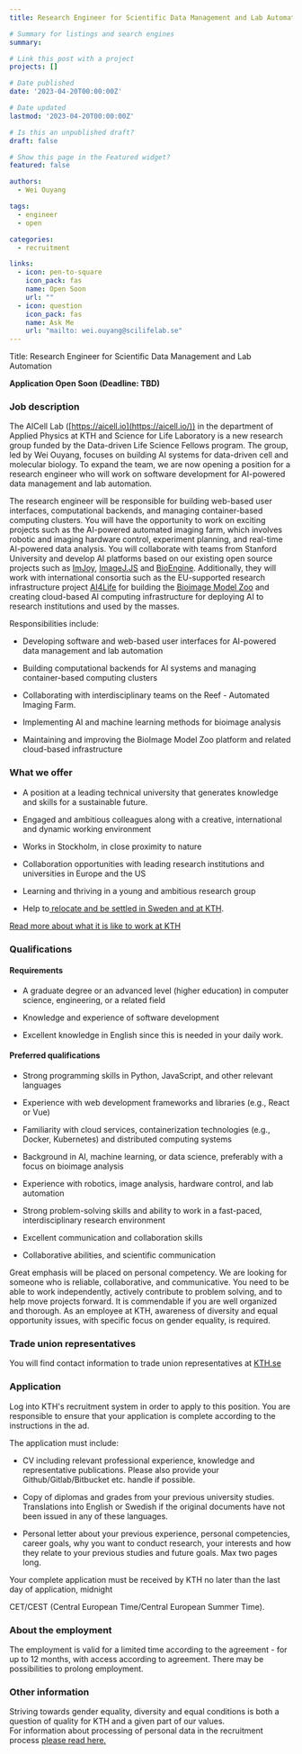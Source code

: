 ```yaml
---
title: Research Engineer for Scientific Data Management and Lab Automation

# Summary for listings and search engines
summary: 

# Link this post with a project
projects: []

# Date published
date: '2023-04-20T00:00:00Z'

# Date updated
lastmod: '2023-04-20T00:00:00Z'

# Is this an unpublished draft?
draft: false

# Show this page in the Featured widget?
featured: false

authors:
  - Wei Ouyang

tags:
  - engineer
  - open

categories:
  - recruitment

links:
  - icon: pen-to-square
    icon_pack: fas
    name: Open Soon
    url: ""
  - icon: question
    icon_pack: fas
    name: Ask Me
    url: "mailto: wei.ouyang@scilifelab.se"
---
```

Title:  Research Engineer for Scientific Data Management and Lab Automation

**Application Open Soon (Deadline: TBD)**


### Job description

The AICell Lab ([https://aicell.io](https://aicell.io/)) in the department of Applied Physics at KTH and Science for Life Laboratory is a new research group funded by the Data-driven Life Science Fellows program. The group, led by Wei Ouyang, focuses on building AI systems for data-driven cell and molecular biology. To expand the team, we are now opening a position for a research engineer who will work on software development for AI-powered data management and lab automation.

The research engineer will be responsible for building web-based user interfaces, computational backends, and managing container-based computing clusters. You will have the opportunity to work on exciting projects such as the AI-powered automated imaging farm, which involves robotic and imaging hardware control, experiment planning, and real-time AI-powered data analysis. You will collaborate with teams from Stanford University and develop AI platforms based on our existing open source projects such as [ImJoy](https://imjoy.io/#/), [ImageJ.JS](https://github.com/imjoy-team/imagej.js) and [BioEngine](https://aicell.io/project/bioengine/). Additionally, they will work with international consortia such as the EU-supported research infrastructure project [AI4Life](https://ai4life.eurobioimaging.eu/) for building the [Bioimage Model Zoo](https://bioimage.io/) and creating cloud-based AI computing infrastructure for deploying AI to research institutions and used by the masses.

Responsibilities include:

-   Developing software and web-based user interfaces for AI-powered data management and lab automation

-   Building computational backends for AI systems and managing container-based computing clusters

-   Collaborating with interdisciplinary teams on the Reef - Automated Imaging Farm.

-   Implementing AI and machine learning methods for bioimage analysis

-   Maintaining and improving the BioImage Model Zoo platform and related cloud-based infrastructure

### What we offer 

-   A position at a leading technical university that generates knowledge and skills for a sustainable future.

-   Engaged and ambitious colleagues along with a creative, international and dynamic working environment

-   Works in Stockholm, in close proximity to nature

-   Collaboration opportunities with leading research institutions and universities in Europe and the US

-   Learning and thriving in a young and ambitious research group

-   Help to[ relocate and be settled in Sweden and at KTH](https://www.kth.se/en/om/work-at-kth/relocation).

[Read more about what it is like to work at KTH](https://www.kth.se/en/om/work-at-kth/kth-your-future-workplace-1.49050)

### Qualifications

#### Requirements

-   A graduate degree or an advanced level (higher education) in computer science, engineering, or a related field

-   Knowledge and experience of software development

-   Excellent knowledge in English since this is needed in your daily work.

#### Preferred qualifications

-   Strong programming skills in Python, JavaScript, and other relevant languages

-   Experience with web development frameworks and libraries (e.g., React or Vue)

-   Familiarity with cloud services, containerization technologies (e.g., Docker, Kubernetes) and distributed computing systems

-   Background in AI, machine learning, or data science, preferably with a focus on bioimage analysis

-   Experience with robotics, image analysis, hardware control, and lab automation

-   Strong problem-solving skills and ability to work in a fast-paced, interdisciplinary research environment

-   Excellent communication and collaboration skills

-   Collaborative abilities, and scientific communication

Great emphasis will be placed on personal competency. We are looking for someone who is reliable, collaborative, and communicative. You need to be able to work independently, actively contribute to problem solving, and to help move projects forward. It is commendable if you are well organized and thorough. As an employee at KTH, awareness of diversity and equal opportunity issues, with specific focus on gender equality, is required.

### Trade union representatives

You will find contact information to trade union representatives at [KTH.se](https://intra.kth.se/en/administration/rekrytering/annonsering/fackrepresentanter-1.500898)

### Application

Log into KTH's recruitment system in order to apply to this position. You are responsible to ensure that your application is complete according to the instructions in the ad.

The application must include:

-   CV including relevant professional experience, knowledge and representative publications. Please also provide your Github/Gitlab/Bitbucket etc. handle if possible.

-   Copy of diplomas and grades from your previous university studies. Translations into English or Swedish if the original documents have not been issued in any of these languages.

-   Personal letter about your previous experience, personal competencies, career goals, why you want to conduct research, your interests and how they relate to your previous studies and future goals. Max two pages long.

Your complete application must be received by KTH no later than the last day of application, midnight

CET/CEST (Central European Time/Central European Summer Time).

### About the employment

The employment is valid for a limited time according to the agreement - for up to 12 months, with access according to agreement. There may be possibilities to prolong employment.

### Other information

Striving towards gender equality, diversity and equal conditions is both a question of quality for KTH and a given part of our values.\
For information about processing of personal data in the recruitment process [please read here.](https://www.kth.se/en/om/work-at-kth/processing-of-personal-data-in-the-recruitment-process-1.823440)
